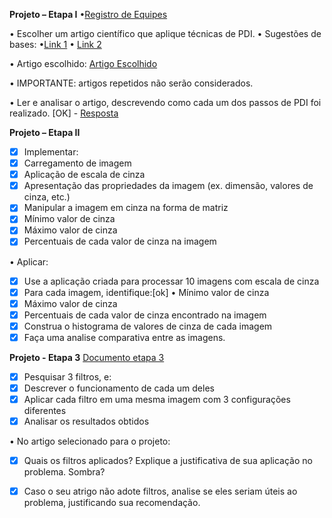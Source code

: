 **Projeto – Etapa I**
•[Registro de Equipes](https://docs.google.com/document/d/1J_Bs3OgJRjSYGFnBJaFVwTny8A9E4fvwJX5gFtiR8nA/edit?usp=sharing)

• Escolher um artigo científico que aplique técnicas de PDI. 
• Sugestões de bases: 
•[Link 1](https://sol.sbc.org.br/index.php/indice) 
• [Link 2](https://scholar.google.com.br/)

• Artigo escolhido: [Artigo Escolhido](https://www.floram.org/article/588e225de710ab87018b4753/pdf/floram-6-%C3%BAnico-38.pdf)

• IMPORTANTE: artigos repetidos não serão considerados.

• Ler e analisar o artigo, descrevendo como cada um dos passos de PDI foi realizado. [OK] -
[Resposta](https://docs.google.com/document/d/1OVuv2Z7KwRMV8kVq1aXxxHP-X93M0vE5DH8H8frfDhw/edit?usp=sharing)

**Projeto – Etapa II**
- [x] Implementar: 
- [x] Carregamento de imagem 
- [x] Aplicação de escala de cinza
- [x] Apresentação das propriedades da imagem (ex. dimensão, valores de cinza, etc.)
- [x] Manipular a imagem em cinza na forma de matriz 
- [x] Mínimo valor de cinza
- [x] Máximo valor de cinza 
- [x] Percentuais de cada valor de cinza na imagem

• Aplicar: 
- [x] Use a aplicação criada para processar 10 imagens com escala de cinza
- [x] Para cada imagem, identifique:[ok] • Mínimo valor de cinza
- [x] Máximo valor de cinza
- [x] Percentuais de cada valor de cinza encontrado na imagem
- [x] Construa o histograma de valores de cinza de cada imagem 
- [x] Faça uma analise comparativa entre as imagens.

**Projeto - Etapa 3** [Documento etapa 3](https://docs.google.com/document/d/1yd5iB__LhAk41OvyRwW8RMRcGAsobSo3eAhfmr3SCV8/edit?usp=sharing)

- [x] Pesquisar 3 filtros, e:
- [x] Descrever o funcionamento de cada um deles 
- [x] Aplicar cada filtro em uma mesma imagem com 3 configurações diferentes 
- [x] Analisar os resultados obtidos

• No artigo selecionado para o projeto:
- [x] Quais os filtros aplicados? Explique a justificativa de sua aplicação no problema. Sombra?
- [x] Caso o seu atrigo não adote filtros, analise se eles seriam úteis ao problema, justificando sua recomendação.


